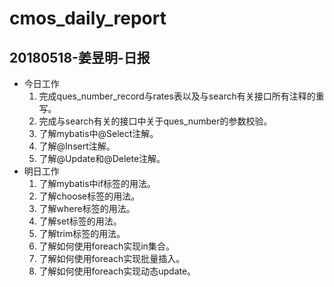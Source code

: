 # cmos_daily_report

## 20180518-姜昱明-日报
- 今日工作
    1. 完成ques_number_record与rates表以及与search有关接口所有注释的重写。
    2. 完成与search有关的接口中关于ques_number的参数校验。
    3. 了解mybatis中@Select注解。
    4. 了解@Insert注解。
    5. 了解@Update和@Delete注解。
- 明日工作
    1. 了解mybatis中if标签的用法。
    2. 了解choose标签的用法。
    3. 了解where标签的用法。
    4. 了解set标签的用法。
    5. 了解trim标签的用法。
    6. 了解如何使用foreach实现in集合。
    7. 了解如何使用foreach实现批量插入。
    8. 了解如何使用foreach实现动态update。
    




